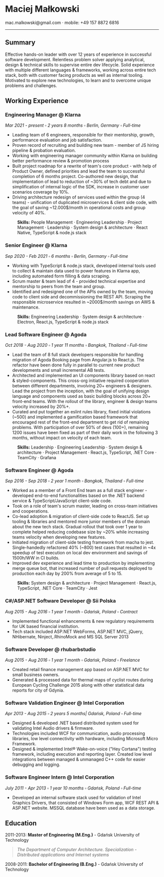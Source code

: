# Maciej Małkowski
<p style="margin: 0">mac.malkowski@gmail.com · mobile: +49 157 8872 6816</p>

---

## Summary

Effective hands-on leader with over 12 years of experience in successful software development. Relentless problem solver applying analytical, design & technical skills to supervise entire dev lifecycle. Solid experience with multiple different languages & frameworks, working across entire tech stack, both with customer facing products as well as internal tooling. Motivated to explore new technologies, to learn and to overcome unique problems and challenges.

## Working Experience

### Engineering Manager @ Klarna
<p style="margin: 0"><i>Mar 2021 - present ▫ 2 years 8 months ▫ Berlin, Germany ▫ Full-time</i></p>

- Leading team of 6 engineers, responsible for their mentorship, growth, performance evaluation and job satisfaction.
- Proven record of recruiting and building new team - member of JS hiring pipeline & probation evaluation.
- Working with engineering manager community within Klarna on building better performance review & promotion process
- Built project roadmap for a rewrite of team's core product - with help of Product Owner, defined priorities and lead the team to successful completion of 6 months project. Co-authored new design, that implementation of lead to reduction of ~30% of tech debt and due to simplification of internal logic of the SDK, increase in customer user scenarios coverage by 10%.
- Driving architecture redesign of services used within the group (4 teams) - unification of duplicated microservices & client side code, with the goal of saving ~12.000$/month in operational costs and group velocity of 40%.

<p style="margin: 0 0 0 40px;">
<strong>Skills:</strong> People Management · Engineering Leadership · Project Management · Leadership · System design & architecture · React Native, TypeScript & node.js stack
</p>

### Senior Engineer @ Klarna
<p style="margin: 0"><i>Sep 2020 - Feb 2021 ▫ 6 months ▫ Berlin, Germany ▫ Full-time</i></p>

- Working with TypeScript & node.js stack, developed internal tools used to collect & maintain data used to power features in Klarna app, including automated form filling & data scraping.
- Scrum master & team lead of 4 - provided technical expertise and mentorship to peers from the team and group.
- Identified and redesigned one of the APIs owned by the team, moving code to client side and decommissioning the REST API. Scraping the responsible microservice resulted in ~2000$/month savings on AWS & maintenance.

<p style="margin: 0 0 0 40px;">
<strong>Skills:</strong> Engineering Leadership · System design & architecture · Electron, React.js, TypeScript & node.js stack
</p>

### Lead Software Engineer @ Agoda
<p style="margin: 0"><i>Oct 2018 - Aug 2020 ▫ 1 year 11 months ▫ Bangkok, Thailand ▫ Full-time</i></p>

- Lead the team of 8 full stack developers responsible for handling migration of Agoda Booking page from Angular.js to React.js. The refactor have been done fully in parallel to current new product developments and small incremental AB tests.
- Architected and implemented an UI components library based on react & styled-components. This cross-org initiative required cooperation between different departments, involving 20+ engineers & designers. Lead the project from the inception, with the goal of unifying design language and components used as basic building blocks across 20+ front-end teams. With the rollout of the library, engineer & design teams velocity increased by 20%+.
- Curated and put together an eslint rules library, fixed initial violations (~500) and implemented a gamification based framework that encouraged rest of the front-end department to get rid of remaining problems. With participation of over 50% of devs (100+), remaining 1200 issues have been fixed as part of their daily work in the following 3 months, without impact on velocity of each team.

<p style="margin: 0 0 0 40px;">
<strong>Skills:</strong> Leadership · Engineering Leadership · System design & architecture · Project Management · React.js, TypeScript, .NET Core · TeamCity · Grafana
</p>

### Software Engineer @ Agoda
<p style="margin: 0"><i>Sep 2016 - Sep 2018 ▫ 2 year 1 month ▫ Bangkok, Thailand ▫ Full-time</i></p>

- Worked as a member of a Front End team as a full stack engineer - developed end-to-end functionalities based on the .NET backend service & TypeScript/JavaScript client-side code.
- Took on a role of team's scrum master, leading on cross-team initiatives and cooperations.
- Co-lead adoption & migration of client-side code to ReactJS. Set up tooling & libraries and mentored more junior members of the domain about the new tech stack. Gradual rollout that took over 1 year to complete helped reducing codebase size by ~20% while increasing teams velocity when developing new features. 
- Initiated migration of client-side testing framework from macha to jest. Single-handedly refactored 40% (~800) test cases that resulted in ~4x speedup of test execution on local dev environment and savings of 1500h/WW in CI builds.
- Improved dev experience and lead time to production by implementing merge queue bot, that increased number of pull requests deployed to production each day by 200% from average of 5 to 15.

<p style="margin: 0 0 0 40px;">
<strong>Skills:</strong> System design & architecture · Project Management · React.js, TypeScript, .NET Core · TeamCity · Jest
</p>

### C#/ASP.NET Software Developer @ Sii Polska
<p style="margin: 0"><i>Aug 2015 - Aug 2016 ▫ 1 year 1 month ▫ Gdańsk, Poland ▫ Contract</i></p>

- Implemented functional enhancements & new regulatory requirements for UK based financial institution.
- Tech stack included ASP.NET WebForms, ASP.NET MVC, jQuery, NHibernate, Ninject,.RhinoMock and MS SQL Server 2013

### Software Developer @ rhubarbstudio
<p style="margin: 0"><i>Aug 2015 - Aug 2016 ▫ 1 year 1 month ▫ Gdańsk, Poland ▫ Freelance</i></p>

- Created retail finance management app based on ASP.NET MVC for small business owners.
- Generated & processed data for thermal maps of cyclist routes during European Cycling Challenge 2015 along with other statistical data reports for city of Gdynia.

### Software Validation Engineer @ Intel Corporation
<p style="margin: 0"><i>Apr 2013 - Aug 2015 ▫ 2 years 5 months| Gdańsk, Poland ▫ Full-time</i></p>

- Designed & developed .NET based distributed system used for validating Intel Audio drivers & firmware.
- Technologies included WCF for communication, audio processing libraries, low level connectivity with hardware, including Microsoft Micro Framework. 
- Designed & implemented Intel® Wake-on-voice ("Hey Cortana") testing framework, including execution and reporting layer. Created low level integrations between managed & unmanaged C++ code for easier debugging and logging.


### Software Engineer Intern @ Intel Corporation
<p style="margin: 0"><i>July 2011 - Apr 2013 ▫ 1 year 10 months ▫ Gdańsk, Poland ▫ Full-time</i></p>

- Developed an internal software stack used for validation of Intel Graphics Drivers, that consisted of Windows Form app, WCF REST API & ASP.NET website. MSSQL database have been used as a data storage.


## Education

2011-2013: **Master of Engineering (M.Eng.)** - Gdańsk University of Technology 
> *The Department of Computer Architecture. Specialization - Distributed applications and Internet systems*

2008-2011: **Bachelor of Engineering (B.Eng.)** - Gdańsk University of Technology 